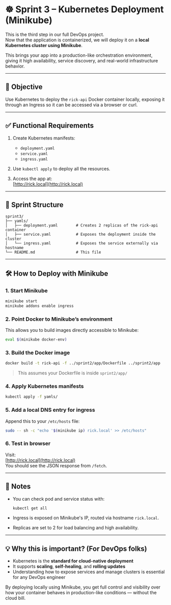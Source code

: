 
# ☸️ Sprint 3 – Kubernetes Deployment (Minikube)

This is the third step in our full DevOps project.  
Now that the application is containerized, we will deploy it on a **local Kubernetes cluster using Minikube**.

This brings your app into a production-like orchestration environment, giving it high availability, service discovery, and real-world infrastructure behavior.

---

## 🎯 Objective

Use Kubernetes to deploy the `rick-api` Docker container locally, exposing it through an Ingress so it can be accessed via a browser or curl.

---

## ✅ Functional Requirements

1. Create Kubernetes manifests:
   - `deployment.yaml`
   - `service.yaml`
   - `ingress.yaml`

2. Use `kubectl apply` to deploy all the resources.

3. Access the app at:  
   [http://rick.local](http://rick.local)

---

## 📁 Sprint Structure

```
sprint3/
├── yamls/
│   ├── deployment.yaml        # Creates 2 replicas of the rick-api container
│   ├── service.yaml           # Exposes the deployment inside the cluster
│   └── ingress.yaml           # Exposes the service externally via hostname
└── README.md                  # This file
```

---

## 🛠️ How to Deploy with Minikube

### 1. Start Minikube

```bash
minikube start
minikube addons enable ingress
```

### 2. Point Docker to Minikube’s environment

This allows you to build images directly accessible to Minikube:

```bash
eval $(minikube docker-env)
```

### 3. Build the Docker image

```bash
docker build -t rick-api -f ../sprint2/app/Dockerfile ../sprint2/app
```

> This assumes your Dockerfile is inside `sprint2/app/`

### 4. Apply Kubernetes manifests

```bash
kubectl apply -f yamls/
```

### 5. Add a local DNS entry for ingress

Append this to your `/etc/hosts` file:

```bash
sudo -- sh -c "echo '$(minikube ip) rick.local' >> /etc/hosts"
```

### 6. Test in browser

Visit:  
[http://rick.local](http://rick.local)  
You should see the JSON response from `/fetch`.

---

## 🧪 Notes

- You can check pod and service status with:
  ```bash
  kubectl get all
  ```

- Ingress is exposed on Minikube's IP, routed via hostname `rick.local`.

- Replicas are set to 2 for load balancing and high availability.

---

## 💡 Why this is important? (For DevOps folks)

- Kubernetes is the **standard for cloud-native deployment**
- It supports **scaling**, **self-healing**, and **rolling updates**
- Understanding how to expose services and manage clusters is essential for any DevOps engineer

By deploying locally using Minikube, you get full control and visibility over how your container behaves in production-like conditions — without the cloud bill.

